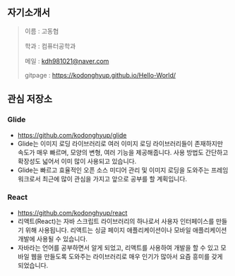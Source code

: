 ## 자기소개서

> 이름 : 고동협
>
> 학과 : 컴퓨터공학과
>
> 메일 : kdh981021@naver.com
>
> gitpage : https://kodonghyup.github.io/Hello-World/

## 관심 저장소

### Glide

- https://github.com/kodonghyup/glide
- Glide는 이미지 로딩 라이브러리로 여러 이미지 로딩 라이브러리들이 존재하지만 속도가 매우 빠르며, 모양의 변형, 여러 기능을 제공해줍니다. 사용 방법도 간단하고 확장성도 넓어서 이미 많이 사용되고 있습니다.
- Glide는 빠르고 효율적인 오픈 소스 미디어 관리 및 이미지 로딩을 도와주는 프레임 워크로서 최근에 많이 관심을 가지고 앞으로 공부를 할 계획입니다.

### React

- https://github.com/kodonghyup/react
- 리액트(React)는 자바 스크립트 라이브러리의 하나로서 사용자 인터페이스를 만들기 위해 사용됩니다. 리액트는 싱글 페이지 애플리케이션이나 모바일 애플리케이션 개발에 사용될 수 있습니다.
- 자바라는 언어를 공부하면서 알게 되었고, 리액트를 사용하여 개발을 할 수 있고 모바일 웹을 만들도록 도와주는 라이브러리로 매우 인기가 많아서 요즘 흥미를 갖게 되었습니다.